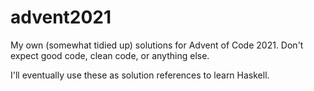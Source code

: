 # advent2021
My own (somewhat tidied up) solutions for Advent of Code 2021.
Don't expect good code, clean code, or anything else.

I'll eventually use these as solution references to learn Haskell.
